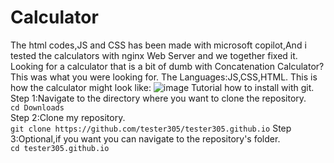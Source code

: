 # Calculator
The html codes,JS and CSS has been made with microsoft copilot,And i tested the calculators with nginx Web Server and we together fixed it. Looking for a calculator that is a bit of dumb with Concatenation Calculator? This was what you were looking for.
The Languages:JS,CSS,HTML.
This is how the calculator might look like:
![image](https://github.com/user-attachments/assets/123a7098-66d8-4faf-a6e7-0c8029d7e591)
Tutorial how to install with git.
Step 1:Navigate to the directory where you want to clone the repository.                                                     
 ```cd Downloads```                                                                                                           
 Step 2:Clone my repository.                                                                                                 
 ```git clone https://github.com/tester305/tester305.github.io```
Step 3:Optional,if you want you can navigate to the repository's folder.                                                     
```cd tester305.github.io```
